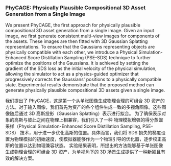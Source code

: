 ### PhyCAGE: Physically Plausible Compositional 3D Asset Generation from a Single Image

We present PhyCAGE, the first approach for physically plausible compositional 3D asset generation from a single image. Given an input image, we first generate consistent multi-view images for components of the assets. These images are then fitted with 3D Gaussian Splatting representations. To ensure that the Gaussians representing objects are physically compatible with each other, we introduce a Physical Simulation-Enhanced Score Distillation Sampling (PSE-SDS) technique to further optimize the positions of the Gaussians. It is achieved by setting the gradient of the SDS loss as the initial velocity of the physical simulation, allowing the simulator to act as a physics-guided optimizer that progressively corrects the Gaussians' positions to a physically compatible state. Experimental results demonstrate that the proposed method can generate physically plausible compositional 3D assets given a single image.

我们提出了 PhyCAGE，这是第一个从单张图像生成物理合理的可组合 3D 资产的方法。对于输入图像，我们首先为资产的各个组件生成一致的多视角图像。这些图像随后通过 3D 高斯投影（Gaussian Splatting）表示进行拟合。
为了确保表示对象的高斯与彼此之间在物理上相兼容，我们引入了一种 物理模拟增强的得分蒸馏采样（Physical Simulation-Enhanced Score Distillation Sampling, PSE-SDS） 技术，用于进一步优化高斯的位置。具体而言，我们将 SDS 损失的梯度设置为物理模拟的初始速度，使模拟器能够作为一个物理引导的优化器，逐步校正高斯的位置以达到物理兼容状态。
实验结果表明，所提出的方法能够基于单张图像生成物理合理的可组合 3D 资产，为单视角下的 3D 场景生成提供了一种新颖且有效的解决方案。
